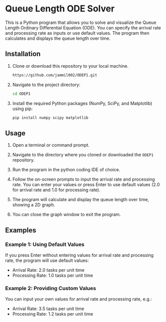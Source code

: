 # Queue Length ODE Solver

This is a Python program that allows you to solve and visualize the Queue Length Ordinary Differential Equation (ODE). You can specify the arrival rate and processing rate as inputs or use default values. The program then calculates and displays the queue length over time.

## Installation

1. Clone or download this repository to your local machine.

    ```bash
	https://github.com/jammil002/ODEP1.git
    ```

2. Navigate to the project directory:

    ```bash
    cd ODEP1
    ```

3. Install the required Python packages (NumPy, SciPy, and Matplotlib) using pip:

    ```bash
    pip install numpy scipy matplotlib
    ```

## Usage

1. Open a terminal or command prompt.

2. Navigate to the directory where you cloned or downloaded the `ODEP1` repository.

3. Run the program in the python coding IDE of choice. 

4. Follow the on-screen prompts to input the arrival rate and processing rate. You can enter your values or press Enter to use default values (2.0 for arrival rate and 1.0 for processing rate).

5. The program will calculate and display the queue length over time, showing a 2D graph.

6. You can close the graph window to exit the program.

## Examples

### Example 1: Using Default Values

If you press Enter without entering values for arrival rate and processing rate, the program will use default values:

- Arrival Rate: 2.0 tasks per unit time
- Processing Rate: 1.0 tasks per unit time

### Example 2: Providing Custom Values

You can input your own values for arrival rate and processing rate, e.g.:

- Arrival Rate: 3.5 tasks per unit time
- Processing Rate: 1.2 tasks per unit time

